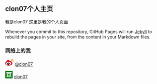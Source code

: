 ## clon07个人主页

我是clon07 这里是我的个人页面

Whenever you commit to this repository, GitHub Pages will run [Jekyll](https://jekyllrb.com/) to rebuild the pages in your site, from the content in your Markdown files.

### 网络上的我

  ![Image](/css/weibo.png) [@clon07](https://weibo.com/clon07)
  
  
  ![Image](/css/db.png) [clon07](https://www.douban.com/people/clon07/) 
  


